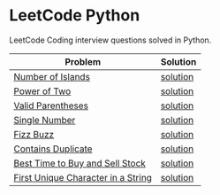 # LeetCode Python
LeetCode Coding interview questions solved in Python.

| Problem | Solution |
| --- | ---| 
|[Number of Islands](https://leetcode.com/problems/number-of-islands/) | [solution](island.py)|
|[Power of Two](https://leetcode.com/problems/power-of-two/)| [solution](power_of_two.py)|
|[Valid Parentheses](https://leetcode.com/problems/valid-parentheses/)| [solution](valid_parentheses.py)|
|[Single Number](https://leetcode.com/problems/single-number/)| [solution](single_number.py)|
|[Fizz Buzz](https://leetcode.com/problems/fizz-buzz/)| [solution](fizz_buzz.py)|
|[Contains Duplicate](https://leetcode.com/problems/contains-duplicate/)|[solution](contains_duplicate.py)|
|[Best Time to Buy and Sell Stock](https://leetcode.com/problems/best-time-to-buy-and-sell-stock/)|[solution](stocks.py)|
|[First Unique Character in a String](https://leetcode.com/problems/first-unique-character-in-a-string/)|[solution](first_unique_char.py)|
